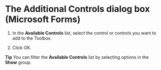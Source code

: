 
# The Additional Controls dialog box (Microsoft Forms)




1. In the  **Available Controls** list, select the control or controls you want to add to the Toolbox.
    
2. Click OK.
    




 **Tip**  You can filter the  **Available Controls** list by selecting options in the **Show** group.

